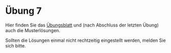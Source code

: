 # Übung 7

Hier finden Sie das [Übungsblatt](Übung07.pdf) und (nach Abschluss der letzten Übung) auch die Musterlösungen.

Sollten die Lösungen einmal nicht rechtzeitig eingestellt werden, melden Sie sich bitte.
